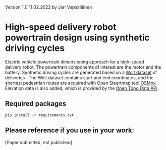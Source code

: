 Version 1.0
11.02.2022
by Jari Vepsäläinen

# High-speed delivery robot powertrain design using synthetic driving cycles
Electric vehicle powertrain dimensioning approach for a high-speed delivery robot.
The powertrain components of interest are the motor and the battery.
Synthetic driving cycles are generated based on a [Wolt dataset](https://github.com/woltapp/data-science-summer-intern-2021) of deliveries .
The Wolt dataset contains start and end coordinates, and the shortest pedestrian routes are acquired with Open Steertmap tool [OSMnx](https://github.com/gboeing/osmnx).
Elevation data is also added, which is provided by the [Open Topo Data API](https://www.opentopodata.org/).

## Required packages
```
pip install -r requirements.txt
```

## Please reference if you use in your work:
[Paper submitted, not published]



